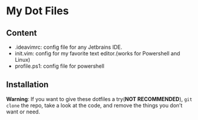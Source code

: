 # My Dot Files

## Content

* .ideavimrc: config file for any Jetbrains IDE.
* init.vim: config for my favorite text editor.(works for Powershell and Linux)
* profile.ps1: config file for powershell

## Installation
**Warning**: If you want to give these dotfiles a try(**NOT RECOMMENDED**),
```git clone``` the repo, take a look at the code, and remove the things you don’t want or need.
